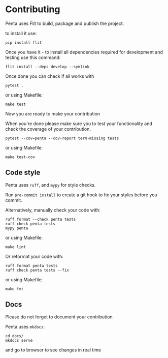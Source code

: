 # Contributing

Penta uses Flit to build, package and publish the project.

to install it use:

```
pip install flit
```

Once you have it - to install all dependencies required for development and testing use this command:

```
flit install --deps develop --symlink
```

Once done you can check if all works with

```
pytest .
```

or using Makefile:

```
make test
```

Now you are ready to make your contribution

When you're done please make sure you to test your functionality
and check the coverage of your contribution.

```
pytest --cov=penta --cov-report term-missing tests
```

or using Makefile:

```
make test-cov
```

## Code style

Penta uses `ruff`, and `mypy` for style checks.

Run `pre-commit install` to create a git hook to fix your styles before you commit.

Alternatively, manually check your code with:

```
ruff format --check penta tests
ruff check penta tests
mypy penta
```

or using Makefile:

```
make lint
```

Or reformat your code with:

```
ruff format penta tests
ruff check penta tests --fix
```

or using Makefile:

```
make fmt
```

## Docs

Please do not forget to document your contribution

Penta uses `mkdocs`:

```
cd docs/
mkdocs serve
```

and go to browser to see changes in real time
